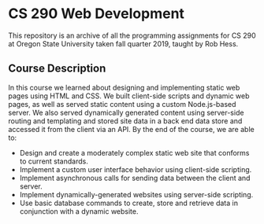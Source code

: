 # CS 290 Web Development

This repository is an archive of all the programming assignments for CS 290 at Oregon State University taken fall quarter 2019, taught by Rob Hess.

## Course Description

In this course we learned about designing and implementing static web pages using HTML and CSS. We built client-side scripts and dynamic web pages, as well as served static content using a custom Node.js-based server. We also served dynamically generated content using server-side routing and templating and stored site data in a back end data store and accessed it from the client via an API. By the end of the course, we are able to:

- Design and create a moderately complex static web site that conforms to current standards.
- Implement a custom user interface behavior using client-side scripting.
- Implement asynchronous calls for sending data between the client and server.
- Implement dynamically-generated websites using server-side scripting.
- Use basic database commands to create, store and retrieve data in conjunction with a dynamic website.

